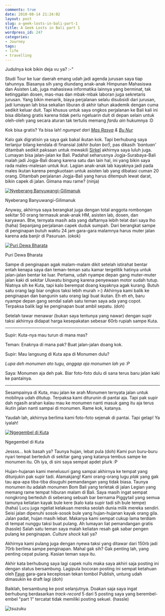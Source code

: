 ```yaml
---
comments: true
date: 2010-08-14 21:24:02
layout: post
slug: a-geek-losts-in-bali-part-1
title: A Geek Losts in Bali part 1
wordpress_id: 247
categories:
- Journey
tags:
- life
- travelling
---
```


Judulnya kok bikin deja vu ya? :-"

Studi Tour ke luar daerah emang udah jadi agenda jurusan saya tiap tahunnya. Biasanya sih yang diundang anak-anak Himpunan Mahasiswa dan Asisten Lab, juga mahasiswa informatika lainnya yang berminat, tak ketinggalan dosen, mas-mas dan mbak-mbak laboran juga sekretaris jurusan. Yang bikin menarik, biaya perjalanan selalu disubsidi dari jurusan, jadi lumayan lah bisa sekalian liburan di akhir tahun akademik dengan cuma sedikit keluar duit. Tapi khusus untuk saya ongkos perjalanan ke Bali kali ini bisa dibilang gratis karena tidak perlu ngeluarin duit di depan selain untuk oleh-oleh yang secara aturan tak tertulis memang _fardu ain_ hukumnya :D

<!-- more -->

Kok bisa gratis? Ya bisa lah! _*ngumpet dari [Mas Rasya](http://rasya23.wordpress.com/) & [Bu Nur](http://nnur.staff.uii.ac.id)*_

Kalo gak digratisin ya saya gak bakal ikutan kok. Tapi berhubung saya terlanjur bilang kendala di finansial _(akhir bulan bo!)_, pas dikasih _'bantuan'_ ditambah sedikit paksaan untuk mewakili [Sirkel](http://akhyar.web.id/2010/08/14/sirkel/) akhirnya saya luluh juga. Lumayan bisa jalan-jalan ke Bali. Padahal seharusnya Jogja-Surabaya-Bali malah jadi Jogja-Bali doang karena satu dan lain hal, ini yang bikin saya rada males-malesan untuk ikut. Lagian anak-anak lab kayaknya jadi pada males ikutan karena pengkuotaan untuk asisten lab yang dibatasi cuman 20 orang. Ditambah perjalanan Jogja-Bali yang harus ditempuh lewat darat, bikin capek di jalan. Gimana mau rame? (ninja)

[![Nyeberang Banyuwangi-Gilimanuk](http://akhyar.net/uploads/banyuwangi-gilimanuk-225x300.jpg)](http://akhyar.net/uploads/banyuwangi-gilimanuk.jpg)


Nyeberang Banyuwangi-Gilimanuk



Anyway, akhirnya saya berangkat juga dengan total anggota rombongan sekitar 50 orang termasuk anak-anak HM, asisten lab, dosen, dan karyawan. Btw, ternyata masih ada yang daftarnya lebih telat dari saya lho (haha) Sepanjang perjalanan capek duduk sumpah. Dari berangkat sampe di penginapan butuh waktu 24 jam gara-gara malamnya harus muter jalan karena ada banjir di Pasuruan. (okok)

[![Puri Dewa Bharata](http://akhyar.net/uploads/bali-puri-dewa-bharata-300x225.jpg)](http://akhyar.net/uploads/bali-puri-dewa-bharata.jpg)


Puri Dewa Bharata



Sampe di penginapan agak malam-malam dikit setelah istirahat bentar entah kenapa saya dan teman-teman satu kamar tergelitik hatinya untuk jalan-jalan bentar ke luar. Pertama, udah nyampe depan gang muter-muter jalan kaki di sekitar Uluwatu bingung karena penyewaan motor sudah tutup. Niatnya sih ke Kuta, tapi kalo berempat doang kayaknya agak kurang. Butuh satu orang lagi biar ongkos taksi lebih murah >:) Akhirnya kami balik ke penginapan dan bangunin satu orang lagi buat ikutan. Eh eh eh, baru nyampe depan gang sendal salah satu teman saya ada yang copot. Terpaksa balik lagi ke penginapan buat ambil sepatu. (doh)

Setelah tawar menawar (bukan saya tentunya yang nawar) dengan supir taksi akhirnya didapat harga kesepakatan sebesar 60rb rupiah sampe Kuta.



* * *

Supir: Kuta-nya mau turun di mana mas?

Teman: Enaknya di mana pak? Buat jalan-jalan doang kok.

Supir: Mau langsung di Kuta apa di Monumen dulu?

_Lupa deh monumen ato tugu, anggap aja monumen lah ya :P_

Saya: Monumen aja deh pak. Biar foto-foto dulu di sana terus baru jalan kaki ke pantainya.



* * *

Sesampainya di Kuta, mau jalan ke arah Monumen ternyata jalan untuk mobilnya udah ditutup. Terpaksa kami diturunin di pantai aja. Tapi pak supir dah ngasih arahan kalau mau ke monumen nanti masuk gang itu aja terus ikutin jalan nanti sampai di monumen. Rame kok, katanya.

Yaudah lah, akhirnya berlima kami foto-foto sejenak di pantai. Tapi gelap! Ya iyalah!

[![Ngegembel di Kuta](http://akhyar.net/uploads/kuta-night-300x225.jpg)](http://akhyar.net/uploads/kuta-night.jpg)


Ngegembel di Kuta



Jessss... kok basah ya? Taunya hujan, lebat pula (doh) Kami pun buru-buru nyari tempat berteduh di sekitar gang yang katanya tembus sampe ke monumen itu. Oh iya, di sini saya sempat apdet plurk :P

Hujan-hujanan kami menelusuri gang sampai akhirnya ke tempat yang ditunjukin pak supir tadi. Alamakjang! Kami orang-orang lugu _*plak*_ yang gak tau apa-apa tiba-tiba disuguhi pemandangan yang tidak biasa. Taunya monumen itu adalah monumen Bom Bali yang terletak di jalan Legian yang memang rame tempat hiburan malam di Bali. Saya masih ingat sempat nongkrong berteduh di seberang sebuah bar bernama Piggytail yang semua tamunya keliatan kayak bule kere (kalo kata supir tadi sih bule tempe) (haha) Lucu juga ngeliat kelakuan mereka seolah dunia milik mereka sendiri. Seisi jalan dipenuhi sosok-sosok bule yang hujan-hujanan kayak orang gila. Jalan padat, hujan masih lebat. Makanya kami sempat cukup lama terdiam di tempat nunggu taksi buat pulang. Ah lumayan liat pemandangan gratis (hassle) Salah satu teman saya malah keliatan resah gak sabar pengen pulang ke penginapan. _Culture shock_ kali ya?

Akhirnya kami pulang juga dengan nyewa taksi yang ditawar dari 150rb jadi 70rb berlima sampe penginapan. Mahal gak sih? Gak penting lah, yang penting cepat pulang. Kasian teman saya itu.

Akhir kata berhubung saya lagi capek nulis maka saya akhiri saja posting ini dengan status bersambung. Lagipula bocoran posting ini sempat ketahuan oleh [Faye](http://d3wdr0p.com) gara-gara keceplosan tekan tombol Publish, untung udah dimasukin ke draft lagi (doh)

Baiklah, bersambung ke post selanjutnya. Doakan saja saya ingat berhubung berdasarkan _track-record_ 5 dari 5 posting saya yang berembel-embel "part 1" tercatat tidak memiliki posting sekuel. (hassle)

![tsuzuku](http://blog.torakiki.net/wp-content/uploads/2008/03/tsuzuku.gif)
